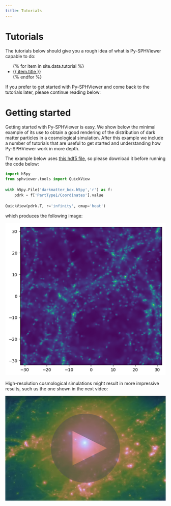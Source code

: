 ```yaml
---
title: Tutorials
---
```


# Tutorials

The tutorials below should give you a rough idea of what is Py-SPHViewer capable to do:

<ul>
   {% for item in site.data.tutorial %}
      <li><a href="{{ item.link }}" alt="{{ item.title }}">{{ item.title }}</a></li>
   {% endfor %}
</ul>

If you prefer to get started with Py-SPHViewer and come back to the tutorials later, please continue reading below:

# Getting started

Getting started with Py-SPHViewer is easy. We show below the minimal example of its use to obtain a good rendering of the distribution of dark matter particles in a cosmological simulation. After this example we include a number of tutorials that are useful to get started and understanding how Py-SPHViewer work in more depth.

The example below uses [this hdf5 file](https://github.com/alejandrobll/py-sphviewer/raw/master/examples/darkmatter_box.h5py), so please download it before running the code below:

```python
import h5py
from sphviewer.tools import QuickView

with h5py.File('darkmatter_box.h5py','r') as f:
    pdrk = f['PartType1/Coordinates'].value

QuickView(pdrk.T, r='infinity', cmap='heat')
```

which produces the following image:

<p align="center">
   <img src="../assets/img/first_image.png" alt="First image with QuickView">
</p>

High-resolution cosmological simulations might result in more impressive results, such us the one shown in the next video:

<p align="center">
   <a href="https://www.youtube.com/watch?annotation_id=annotation_692472089&feature=iv&src_vid=vqGYURAgYUY&v=4ZIgVbNlDU4" target="_blank"><img src="../assets/img/video_stars.png" alt="First image with QuickView"> </a>
</p>

